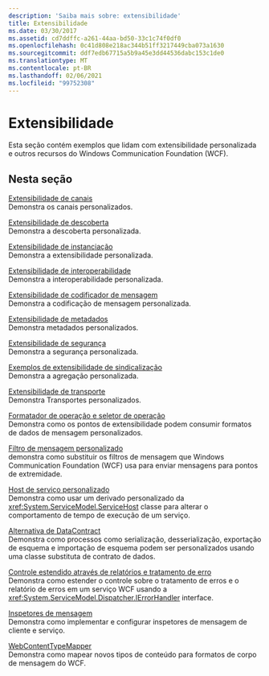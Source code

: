 ```yaml
---
description: 'Saiba mais sobre: extensibilidade'
title: Extensibilidade
ms.date: 03/30/2017
ms.assetid: cd7ddffc-a261-44aa-bd50-33c1c74f0df0
ms.openlocfilehash: 0c41d808e218ac344b51ff3217449cba073a1630
ms.sourcegitcommit: ddf7edb67715a5b9a45e3dd44536dabc153c1de0
ms.translationtype: MT
ms.contentlocale: pt-BR
ms.lasthandoff: 02/06/2021
ms.locfileid: "99752308"
---
```

# <a name="extensibility"></a>Extensibilidade

Esta seção contém exemplos que lidam com extensibilidade personalizada e outros recursos do Windows Communication Foundation (WCF).  
  
## <a name="in-this-section"></a>Nesta seção  

 [Extensibilidade de canais](channels-extensibility.md)  
 Demonstra os canais personalizados.  
  
 [Extensibilidade de descoberta](/previous-versions/dotnet/netframework-4.0/dd807503(v%3dvs.100))  
 Demonstra a descoberta personalizada.  
  
 [Extensibilidade de instanciação](instancing-extensibility.md)  
 Demonstra a extensibilidade personalizada.  
  
 [Extensibilidade de interoperabilidade](interop-extensibility.md)  
 Demonstra a interoperabilidade personalizada.  
  
 [Extensibilidade de codificador de mensagem](message-encoder-extensibility.md)  
 Demonstra a codificação de mensagem personalizada.  
  
 [Extensibilidade de metadados](metadata-extensibility.md)  
 Demonstra metadados personalizados.  
  
 [Extensibilidade de segurança](security-extensibility.md)  
 Demonstra a segurança personalizada.  
  
 [Exemplos de extensibilidade de sindicalização](syndication-extensibility-samples.md)  
 Demonstra a agregação personalizada.  
  
 [Extensibilidade de transporte](transport-extensibility.md)  
 Demonstra Transportes personalizados.
  
 [Formatador de operação e seletor de operação](operation-formatter-and-operation-selector.md)  
 Demonstra como os pontos de extensibilidade podem consumir formatos de dados de mensagem personalizados.  
  
 [Filtro de mensagem personalizado](custom-message-filter.md)  
 demonstra como substituir os filtros de mensagem que Windows Communication Foundation (WCF) usa para enviar mensagens para pontos de extremidade.  
  
 [Host de serviço personalizado](custom-service-host.md)  
 Demonstra como usar um derivado personalizado da <xref:System.ServiceModel.ServiceHost> classe para alterar o comportamento de tempo de execução de um serviço.  
  
 [Alternativa de DataContract](datacontract-surrogate.md)  
 Demonstra como processos como serialização, desserialização, exportação de esquema e importação de esquema podem ser personalizados usando uma classe substituta de contrato de dados.  
  
 [Controle estendido através de relatórios e tratamento de erro](extending-control-over-error-handling-and-reporting.md)  
 Demonstra como estender o controle sobre o tratamento de erros e o relatório de erros em um serviço WCF usando a <xref:System.ServiceModel.Dispatcher.IErrorHandler> interface.  
  
 [Inspetores de mensagem](message-inspectors.md)  
 Demonstra como implementar e configurar inspetores de mensagem de cliente e serviço.  
  
 [WebContentTypeMapper](webcontenttypemapper-sample.md)  
 Demonstra como mapear novos tipos de conteúdo para formatos de corpo de mensagem do WCF.

